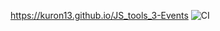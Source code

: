 https://kuron13.github.io/JS_tools_3-Events
![CI](https://github.com/Kuron13/JS_tools_3-Events/actions/workflows/web.yml/badge.svg)
